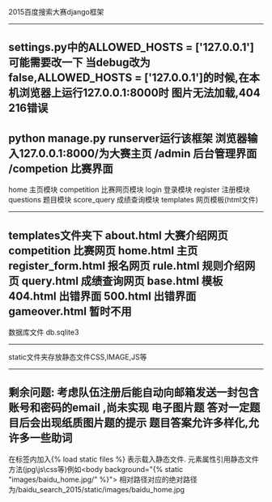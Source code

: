 2015百度搜索大赛django框架

-------------------------------------------------
settings.py中的ALLOWED_HOSTS = ['127.0.0.1']可能需要改一下
当debug改为false,ALLOWED_HOSTS = ['127.0.0.1']的时候,在本机浏览器上运行127.0.0.1:8000时
图片无法加载,404 216错误
-------------------------------------------------
python manage.py runserver运行该框架
浏览器输入127.0.0.1:8000/为大赛主页
/admin	后台管理界面
/competion	比赛界面
----------------------------------------------
home            主页模块
competition     比赛网页模块
login           登录模块
register        注册模块
questions       题目模块
score_query     成绩查询模块
templates       网页模板(html文件)

-------------------------------------------
templates文件夹下
about.html      大赛介绍网页
competition     比赛网页
home.html       主页
register_form.html  报名网页
rule.html       规则介绍网页
query.html	成绩查询网页
base.html	模板
404.html	出错界面
500.html	出错界面
gameover.html	暂时不用
----------------------------------------------
数据库文件  db.sqlite3

---------------------------------------------
static文件夹存放静态文件CSS,IMAGE,JS等

---------------------------------------------
剩余问题:
考虑队伍注册后能自动向邮箱发送一封包含账号和密码的email
,尚未实现
电子图片题
答对一定题目后会出现纸质图片题的提示
题目答案允许多样化,允许多一些助词
------------------------------------------------
在<head>标签内加入{% load static files %}
表示载入静态文件.
元素属性引用静态文件方法(jpg\js\css等)例如<body background="{% static "images/baidu_home.jpg/" %}">
相对路径对应的绝对路径为/baidu_search_2015/static/images/baidu_home.jpg
